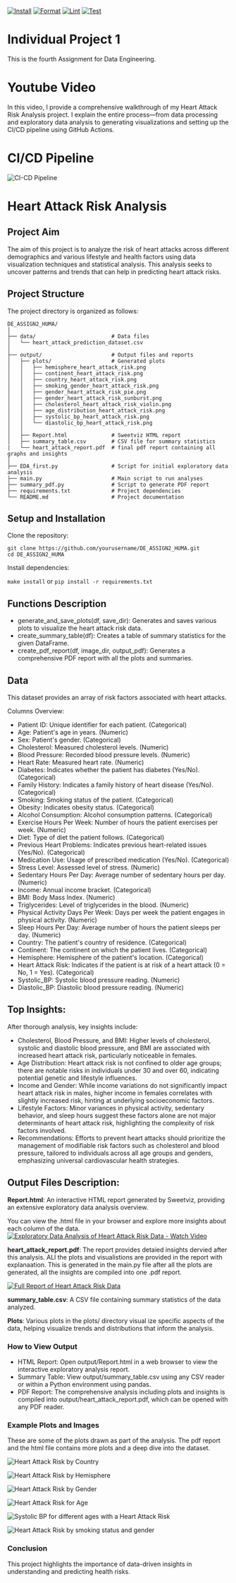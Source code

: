 [![Install](https://github.com/nogibjj/individual_project_huma/actions/workflows/install.yml/badge.svg)](https://github.com/nogibjj/individual_project_huma/actions/workflows/install.yml)
[![Format](https://github.com/nogibjj/individual_project_huma/actions/workflows/format.yml/badge.svg)](https://github.com/nogibjj/individual_project_huma/actions/workflows/format.yml)
[![Lint](https://github.com/nogibjj/individual_project_huma/actions/workflows/lint.yml/badge.svg)](https://github.com/nogibjj/individual_project_huma/actions/workflows/lint.yml)
[![Test](https://github.com/nogibjj/individual_project_huma/actions/workflows/test.yml/badge.svg)](https://github.com/nogibjj/individual_project_huma/actions/workflows/test.yml)

# Individual Project 1
This is the fourth Assignment for Data Engineering.

# Youtube Video

In this video, I provide a comprehensive walkthrough of my Heart Attack Risk Analysis project. I explain the entire process—from data processing and exploratory data analysis to generating visualizations and setting up the CI/CD pipeline using GitHub Actions.


# CI/CD Pipeline


![CI-CD Pipeline](ci-cd-proj1.gif)


# Heart Attack Risk Analysis 
## Project Aim
The aim of this project is to analyze the risk of heart attacks across different demographics and various lifestyle and health factors using data visualization techniques and statistical analysis. This analysis seeks to uncover patterns and trends that can help in predicting heart attack risks.

## Project Structure
The project directory is organized as follows:

```
DE_ASSIGN2_HUMA/
│
├── data/                        # Data files
│   └── heart_attack_prediction_dataset.csv
│
├── output/                      # Output files and reports
│   ├── plots/                   # Generated plots
│   │   ├── hemisphere_heart_attack_risk.png
│   │   ├── continent_heart_attack_risk.png
│   │   ├── country_heart_attack_risk.png
│   │   ├── smoking_gender_heart_attack_risk.png
│   │   ├── gender_heart_attack_risk_pie.png
│   │   ├── gender_heart_attack_risk_sunburst.png
│   │   ├── cholesterol_heart_attack_risk_violin.png
│   │   ├── age_distribution_heart_attack_risk.png
│   │   ├── systolic_bp_heart_attack_risk.png
│   │   └── diastolic_bp_heart_attack_risk.png
│   │
│   ├── Report.html              # Sweetviz HTML report
│   ├── summary_table.csv        # CSV file for summary statistics
|   └── heart_attack_report.pdf  # final pdf report containing all graphs and insights
│
├── EDA_first.py                 # Script for initial exploratory data analysis
├── main.py                      # Main script to run analyses
├── summary_pdf.py               # Script to generate PDF report
├── requirements.txt             # Project dependencies
└── README.md                    # Project documentation
```

## Setup and Installation

Clone the repository:

```
git clone https://github.com/yourusername/DE_ASSIGN2_HUMA.git
cd DE_ASSIGN2_HUMA
```

Install dependencies:

`make install` or `pip install -r requirements.txt`

## Functions Description
- generate_and_save_plots(df, save_dir): Generates and saves various plots to visualize the heart attack risk data.
- create_summary_table(df): Creates a table of summary statistics for the given DataFrame.
- create_pdf_report(df, image_dir, output_pdf): Generates a comprehensive PDF report with all the plots and summaries.

## Data
This dataset provides an array of risk factors associated with heart attacks.

Columns Overview:

- Patient ID: Unique identifier for each patient. (Categorical)
- Age: Patient's age in years. (Numeric)
- Sex: Patient's gender. (Categorical)
- Cholesterol: Measured cholesterol levels. (Numeric)
- Blood Pressure: Recorded blood pressure levels. (Numeric)
- Heart Rate: Measured heart rate. (Numeric)
- Diabetes: Indicates whether the patient has diabetes (Yes/No). (Categorical)
- Family History: Indicates a family history of heart disease (Yes/No). (Categorical)
- Smoking: Smoking status of the patient. (Categorical)
- Obesity: Indicates obesity status. (Categorical)
- Alcohol Consumption: Alcohol consumption patterns. (Categorical)
- Exercise Hours Per Week: Number of hours the patient exercises per week. (Numeric)
- Diet: Type of diet the patient follows. (Categorical)
- Previous Heart Problems: Indicates previous heart-related issues (Yes/No). (Categorical)
- Medication Use: Usage of prescribed medication (Yes/No). (Categorical)
- Stress Level: Assessed level of stress. (Numeric)
- Sedentary Hours Per Day: Average number of sedentary hours per day. (Numeric)
- Income: Annual income bracket. (Categorical)
- BMI: Body Mass Index. (Numeric)
- Triglycerides: Level of triglycerides in the blood. (Numeric)
- Physical Activity Days Per Week: Days per week the patient engages in physical activity. (Numeric)
- Sleep Hours Per Day: Average number of hours the patient sleeps per day. (Numeric)
- Country: The patient's country of residence. (Categorical)
- Continent: The continent on which the patient lives. (Categorical)
- Hemisphere: Hemisphere of the patient's location. (Categorical)
- Heart Attack Risk: Indicates if the patient is at risk of a heart attack (0 = No, 1 = Yes). (Categorical)
- Systolic_BP: Systolic blood pressure reading. (Numeric)
- Diastolic_BP: Diastolic blood pressure reading. (Numeric)

## Top Insights:
After thorough analysis, key insights include:

- Cholesterol, Blood Pressure, and BMI: Higher levels of cholesterol, systolic and diastolic blood pressure, and BMI are associated with increased heart attack risk, particularly noticeable in females.
- Age Distribution: Heart attack risk is not confined to older age groups; there are notable risks in individuals under 30 and over 60, indicating potential genetic and lifestyle influences.
- Income and Gender: While income variations do not significantly impact heart attack risk in males, higher income in females correlates with slightly increased risk, hinting at underlying socioeconomic factors.
- Lifestyle Factors: Minor variances in physical activity, sedentary behavior, and sleep hours suggest these factors alone are not major determinants of heart attack risk, highlighting the complexity of risk factors involved.
- Recommendations: Efforts to prevent heart attacks should prioritize the management of modifiable risk factors such as cholesterol and blood pressure, tailored to individuals across all age groups and genders, emphasizing universal cardiovascular health strategies.

## Output Files Description:

**Report.html**: An interactive HTML report generated by Sweetviz, providing an extensive exploratory data analysis overview.

You can view the .html file in your browser and explore more insights about each column of the data.
[![Exploratory Data Analysis of Heart Attack Risk Data - Watch Video](https://cdn.loom.com/sessions/thumbnails/e6987d516de24be585584a4c0b8f91bd-a743dc9fcfb0ae4b-full-play.gif)](https://www.loom.com/share/e6987d516de24be585584a4c0b8f91bd)

**heart_attack_report.pdf**: The report provides detaied insights dervied after this analysis. ALl the plots and visualistions are provided in the report with explanaation. This is generated in the main.py file after all the plots are generated, all the insights are compiled into one .pdf report. 

[![Full Report of Heart Attack Risk Data](pdf_report_gif-ezgif.com-video-to-gif-converter.gif)](pdf_report_gif.mp4)


**summary_table.csv**: A CSV file containing summary statistics of the data analyzed.


**Plots**: Various plots in the plots/ directory visual
ize specific aspects of the data, helping visualize trends and distributions that inform the analysis.


### How to View Output

- HTML Report: Open output/Report.html in a web browser to view the interactive exploratory analysis report.
- Summary Table: View output/summary_table.csv using any CSV reader or within a Python environment using pandas.
- PDF Report: The comprehensive analysis including plots and insights is compiled into output/heart_attack_report.pdf, which can be opened with any PDF reader.

### Example Plots and Images

These are some of the plots drawn as part of the analysis. The pdf report and the html file contains more plots and a deep dive into the dataset. 

![Heart Attack Risk by Country](output/plots/country_heart_attack_risk.png)


![Heart Attack Risk by Hemisphere](output/plots/hemisphere_heart_attack_risk.png)

![Heart Attack Risk by Gender](output/plots/gender_heart_attack_risk_pie.png)

![Heart Attack Risk for Age](output/plots/age_distribution_heart_attack_risk.png)

![Systolic BP for different ages with a Heart Attack Risk](output/plots/systolic_bp_heart_attack_risk.png)

![Heart Attack Risk by smoking status and gender](output/plots/smoking_gender_heart_attack_risk.png)



### Conclusion

This project highlights the importance of data-driven insights in understanding and predicting health risks. 

